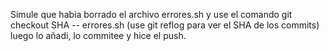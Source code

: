 Simule que habia borrado el archivo errores.sh y use el comando git checkout SHA -- errores.sh (use git reflog para ver el SHA de los commits) luego lo añadi, lo commitee y hice el push.

